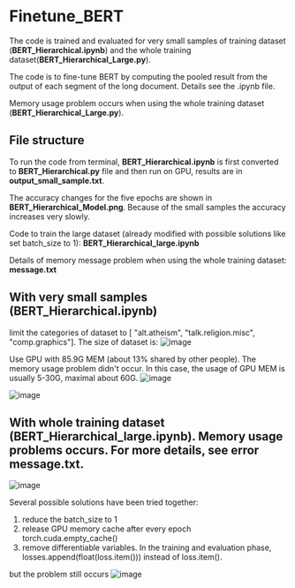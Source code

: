 # Finetune_BERT

The code is trained and evaluated for very small samples of training dataset (**BERT_Hierarchical.ipynb**) and the whole training dataset(**BERT_Hierarchical_Large.py**). 

The code is to fine-tune BERT by computing the pooled result from the output of each segment of the long document. Details see the .ipynb file.

Memory usage problem occurs when using the whole training dataset (**BERT_Hierarchical_Large.py**).

## File structure
To run the code from terminal, **BERT_Hierarchical.ipynb** is first converted to **BERT_Hierarchical.py** file and then run on GPU, results are in **output_small_sample.txt**.

The accuracy changes for the five epochs are shown in **BERT_Hierarchical_Model.png**.
Because of the small samples the accuracy increases very slowly.

Code to train the large dataset (already modified with possible solutions like set batch_size to 1): **BERT_Hierarchical_large.ipynb**

Details of memory message problem when using the whole training dataset: **message.txt**

## With very small samples (BERT_Hierarchical.ipynb)

limit the categories of dataset to [ "alt.atheism", "talk.religion.misc", "comp.graphics"]. The size of dataset is:
![image](https://user-images.githubusercontent.com/49680463/169280045-6a1c16a9-7b35-443a-afe3-605e90d1391a.png)

Use GPU with 85.9G MEM (about 13% shared by other people). The memory usage problem didn't occur. 
In this case, the usage of GPU MEM is usually 5-30G, maximal about 60G. 
![image](https://user-images.githubusercontent.com/49680463/169284400-1cd421f2-8440-480a-abd1-f937ba986dc2.png)

![image](https://user-images.githubusercontent.com/49680463/169281181-9d26d960-4b16-437a-b237-4dae91d89488.png)

## With whole training dataset (BERT_Hierarchical_large.ipynb). Memory usage problems occurs. For more details, see error message.txt. 
![image](https://user-images.githubusercontent.com/49680463/169285661-5a3142aa-e1a5-4f38-a184-b2c8dba3b02d.png)

Several possible solutions have been tried together:
1. reduce the batch_size to 1
2. release GPU memory cache after every epoch
torch.cuda.empty_cache()
3. remove differentiable variables. 
In the training and evaluation phase, losses.append(float(loss.item())) instead of loss.item().

but the problem still occurs
![image](https://user-images.githubusercontent.com/49680463/169288024-b93de1f4-9351-4ab7-bb1a-046c1e4a7e3f.png)
